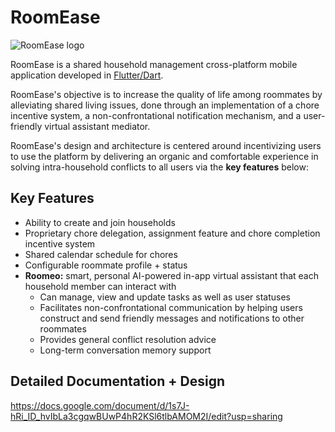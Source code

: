 # RoomEase

  ![RoomEase logo](https://i.imgur.com/brC46eW.png)

RoomEase is a shared household management cross-platform mobile application developed in [Flutter/Dart](https://flutter.dev/).

RoomEase's objective is to increase the quality of life among roommates by alleviating shared living issues, done through an implementation of a chore incentive system, a non-confrontational notification mechanism, and a user-friendly virtual assistant mediator.

RoomEase's design and architecture is centered around incentivizing users to use the platform by delivering an organic and comfortable experience in solving intra-household conflicts to all users via the **key features** below:

## Key Features

 - Ability to create and join households
 - Proprietary chore delegation, assignment feature and chore completion incentive system
 - Shared calendar schedule for chores
 - Configurable roommate profile + status
 - **Roomeo:** smart, personal AI-powered in-app virtual assistant that each household member can interact with
	 - Can manage, view and update tasks as well as user statuses
	 - Facilitates non-confrontational communication by helping users construct and send friendly messages and notifications to other roommates
	 - Provides general conflict resolution advice
	 - Long-term conversation memory support

## Detailed Documentation + Design
https://docs.google.com/document/d/1s7J-hRi_ID_hvIbLa3cgqwBUwP4hR2KSl6tlbAMOM2I/edit?usp=sharing
 
